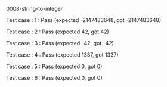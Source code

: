
0008-string-to-integer


Test case : 1 : Pass
 (expected -2147483648, got -2147483648)

Test case : 2 : Pass
 (expected 42, got 42)

Test case : 3 : Pass
 (expected -42, got -42)

Test case : 4 : Pass
 (expected 1337, got 1337)

Test case : 5 : Pass
 (expected 0, got 0)

Test case : 6 : Pass
 (expected 0, got 0)
